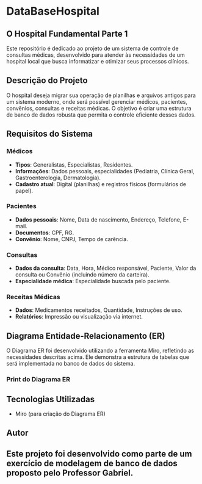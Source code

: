 # DataBaseHospital

## O Hospital Fundamental Parte 1

Este repositório é dedicado ao projeto de um sistema de controle de consultas médicas, desenvolvido para atender às necessidades de um hospital local que busca informatizar e otimizar seus processos clínicos.

## Descrição do Projeto

O hospital deseja migrar sua operação de planilhas e arquivos antigos para um sistema moderno, onde será possível gerenciar médicos, pacientes, convênios, consultas e receitas médicas. O objetivo é criar uma estrutura de banco de dados robusta que permita o controle eficiente desses dados.

## Requisitos do Sistema

### Médicos
- **Tipos**: Generalistas, Especialistas, Residentes.
- **Informações**: Dados pessoais, especialidades (Pediatria, Clínica Geral, Gastroenterologia, Dermatologia).
- **Cadastro atual**: Digital (planilhas) e registros físicos (formulários de papel).

### Pacientes
- **Dados pessoais**: Nome, Data de nascimento, Endereço, Telefone, E-mail.
- **Documentos**: CPF, RG.
- **Convênio**: Nome, CNPJ, Tempo de carência.

### Consultas
- **Dados da consulta**: Data, Hora, Médico responsável, Paciente, Valor da consulta ou Convênio (incluindo número da carteira).
- **Especialidade médica**: Especialidade buscada pelo paciente.

### Receitas Médicas
- **Dados**: Medicamentos receitados, Quantidade, Instruções de uso.
- **Relatórios**: Impressão ou visualização via internet.

## Diagrama Entidade-Relacionamento (ER)

O Diagrama ER foi desenvolvido utilizando a ferramenta Miro, refletindo as necessidades descritas acima. Ele demonstra a estrutura de tabelas que será implementada no banco de dados do sistema.

### Print do Diagrama ER


## Tecnologias Utilizadas
- Miro (para criação do Diagrama ER)

## Autor
Este projeto foi desenvolvido como parte de um exercício de modelagem de banco de dados proposto pelo Professor Gabriel.
---
